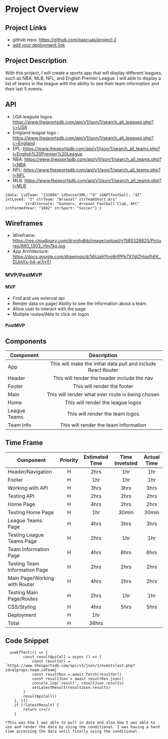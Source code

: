 # Project Overview

## Project Links

- github repo: https://github.com/pascuas/project-2
- [add your deployment link]()

## Project Description

With this project, I will create a sports app that will display different leagues, such as NBA, MLB, NFL, and English Premier League. I will able to display a list of teams in the league with the ability to see their team information and their last 5 events. 

## API

- USA leagues logos: https://www.thesportsdb.com/api/v1/json/1/search_all_leagues.php?c=USA
- Enlgland league logo : https://www.thesportsdb.com/api/v1/json/1/search_all_leagues.php?c=England
- EPL: https://www.thesportsdb.com/api/v1/json/1/search_all_teams.php?l=English%20Premier%20League
- NBA: https://www.thesportsdb.com/api/v1/json/1/search_all_teams.php?l=NBA
- NFL: https://www.thesportsdb.com/api/v1/json/1/search_all_teams.php?l=NFL
- MLB: https://www.thesportsdb.com/api/v1/json/1/search_all_teams.php?l=MLB



```
{data: {idTeam: "133604" idSoccerXML: "9" idAPIfootball: "42" intLoved: "2" strTeam: "Arsenal" strTeamShort:Ars"
         strAlternate: "Gunners, Arsenal Football Club, AFC" intFormedYear: "1892" strSport: "Soccer"} }
```


## Wireframes

- Wireframe: https://res.cloudinary.com/drxoihdbb/image/upload/v1585328825/Pictures/IMG_1303_rfm7kq.jpg
- App Architecture: https://docs.google.com/drawings/d/14jlJaHYog9rIPPk7X7diZHopfhEK_DUmYx-h4-w7rrY/


### MVP/PostMVP 

#### MVP 
- Find and use external api 
- Render data on page/ Ability to see the information about a team.
- Allow user to interact with the page
- Multiple routes/Able to click on logos

#### PostMVP 


## Components

| Component | Description | 
| --- | :---: |  
| App | This will make the initial data pull and include React Router| 
| Header | This will render the header include the nav | 
| Footer | This will render the footer | 
| Main | This will render what ever route is being chosen |
| Home | This will render the league logos |
| League Teams | This will render the team logos |
| Team Info | This will render the team information |

## Time Frame

| Component | Priority | Estimated Time | Time Invetsted | Actual Time |
| --- | :---: |  :---: | :---: | :---: |
| Header/Navigation | H | 2hrs| 1hr | 1hr |
| Footer | H | 1hr | 1hr | 1hr |
| Working with API | H | 3hrs| 3hrs | 3hrs |
| Testing API | H | 2hrs | 2hrs | 2hrs |
| Home Page | H | 4hrs | 2hrs | 2hrs |
| Testing Home Page | H | 1hr | 30min | 30min |
| League Teams Page | H | 4hrs | 3hrs | 3hrs |
| Testing League Teams Page | H | 2hrs | 1hr | 1hr|
| Team Information Page | H | 4hrs | 6hrs | 6hrs |
| Testing Team Information Page | H | 2hrs | 2hrs | 2hrs |
| Main Page/Working with Router | H | 4hrs | 2hrs | 2hrs |
| Testing Main Page/Routes | H | 2hrs | 1hr | 1hr |
| CSS/Styling | H | 4hrs | 5hrs | 5hrs |
| Deployment | H | 1hr | | |
| Total | H | 36hrs| | |


## Code Snippet

```
  useEffect(() => {
        const resultApiCall = async () => {
            const resultUrl = `https://www.thesportsdb.com/api/v1/json/1/eventslast.php?id=${props.team.idTeam}`
            const resultRes = await fetch(resultUrl)
            const resultJson = await resultRes.json()
            console.log('result', resultJson.results)
            setLatestResult(resultJson.results)
        }
        resultApiCall()
    }, [])
    if (!latestResult) {
        return <></>
    }
    
*This was how I was able to pull in data and also how I was able to use and render the data by using the conditional. I was having a hard time accessing the data until finally using the conditional.
```

